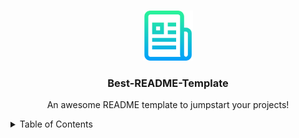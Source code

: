 <!-- Improved compatibility of back to top link: See: https://github.com/othneildrew/Best-README-Template/pull/73 -->
<a name="readme-top"></a>
<!--

<!-- PROJECT LOGO -->
<br />
<div align="center">
  <a href="https://github.com/othneildrew/Best-README-Template">
    <img src="img/logo.png" alt="Logo" width="80" height="80">
  </a>

<h3 align="center">Best-README-Template</h3>

  <p align="center">
    An awesome README template to jumpstart your projects!
    <br />
    </div>

<!-- TABLE OF CONTENTS -->
<details>
  <summary>Table of Contents</summary>
  <ol>
    <li>
      <a href="#about-the-project">About The Project</a>
      <ul>
        <li><a href="#built-with">Built With</a></li>
      </ul>
    </li>
    <li>
      <a href="#getting-started">Getting Started</a>
      <ul>
        <li><a href="#prerequisites">Prerequisites</a></li>
        <li><a href="#installation">Installation</a></li>
      </ul>
    </li>
    <li><a href="#usage">Usage</a></li>
    <li><a href="#roadmap">Roadmap</a></li>
    <li><a href="#contributing">Contributing</a></li>
    <li><a href="#license">License</a></li>
    <li><a href="#contact">Contact</a></li>
    <li><a href="#acknowledgments">Acknowledgments</a></li>
  </ol>
</details>
